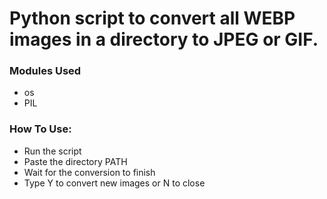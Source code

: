 # Python script to convert all WEBP images in a directory to JPEG or GIF.

### Modules Used
- os
- PIL

### How To Use:
- Run the script
- Paste the directory PATH
- Wait for the conversion to finish
- Type Y to convert new images or N to close

